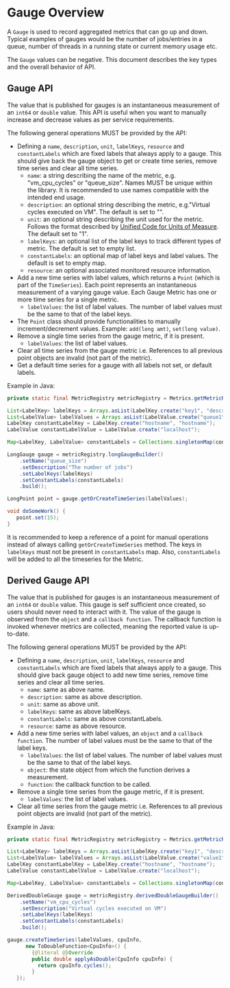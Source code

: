 # Gauge Overview
A `Gauge` is used to record aggregated metrics that can go up and down. Typical examples of gauges would be the number of jobs/entries in a queue,  number of threads in a running state or current memory usage etc.

The `Gauge` values can be negative. This document describes the key types and the overall behavior of API.

## Gauge API

The value that is published for gauges is an instantaneous measurement of an `int64` or `double` value. This API is useful when you want to manually increase and decrease values as per service requirements.

The following general operations MUST be provided by the API:

* Defining a `name`, `description`, `unit`, `labelKeys`, `resource` and `constantLabels` which are fixed labels that always apply to a gauge. This should give back the gauge object to get or create time series, remove time series and clear all time series.
	* `name`: a string describing the name of the metric, e.g. "vm_cpu_cycles" or "queue_size". Names MUST be unique within the library. It is recommended to use names compatible with the intended end usage.
	* `description`: an optional string describing the metric, e.g."Virtual cycles executed on VM". The default is set to "".
	* `unit`: an optional string describing the unit used for the metric. Follows the format described by
[Unified Code for Units of Measure](http://unitsofmeasure.org/ucum.html). The default set to "1".
	* `labelKeys`: an optional list of the label keys to track different types of metric. The default is set to empty list.
	* `constantLabels`: an optional map of label keys and label values. The default is set to empty map.
	* `resource`: an optional associated monitored resource information.
* Add a new time series with label values, which returns a `Point` (which is part of the `TimeSeries`). Each point represents an instantaneous measurement of a varying gauge value. Each Gauge Metric has one or more time series for a single metric.
	* `labelValues`: the list of label values. The number of label values must be the same to that of the label keys.
* The `Point` class should provide functionalities to manually increment/decrement values. Example: `add(long amt)`, `set(long value)`.
* Remove a single time series from the gauge metric, if it is present.
	* `labelValues`: the list of label values.
* Clear all time series from the gauge metric i.e. References to all previous point objects are invalid (not part of the metric).
* Get a default time series for a gauge with all labels not set, or default labels.

Example in Java:
```java
private static final MetricRegistry metricRegistry = Metrics.getMetricRegistry();

List<LabelKey> labelKeys = Arrays.asList(LabelKey.create("key1", "description"));
List<LabelValue> labelValues = Arrays.asList(LabelValue.create("queue1"));
LabelKey constantLabelKey = LabelKey.create("hostname", "hostname");
LabelValue constantLabelValue = LabelValue.create("localhost");

Map<LabelKey, LabelValue> constantLabels = Collections.singletonMap(constantLabelKey, constantLabelValue);

LongGauge gauge = metricRegistry.longGaugeBuilder()
    .setName("queue_size")
    .setDescription("The number of jobs")
    .setLabelKeys(labelKeys)
    .setConstantLabels(constantLabels)
    .build();

LongPoint point = gauge.getOrCreateTimeSeries(labelValues);

void doSomeWork() {
   point.set(15);
}
```
It is recommended to keep a reference of a point for manual operations instead of always calling `getOrCreateTimeSeries` method. The keys in `labelKeys` must not be present in `constantLabels` map. Also, `constantLabels` will be added to all the timeseries for the Metric.

## Derived Gauge API

The value that is published for gauges is an instantaneous measurement of an `int64` or `double` value. This gauge is self sufficient once created, so users should never need to interact with it. The value of the gauge is observed from the `object` and a `callback function`. The callback function is invoked whenever metrics are collected, meaning the reported value is up-to-date.

The following general operations MUST be provided by the API:

* Defining a `name`, `description`, `unit`, `labelKeys`, `resource` and `constantLabels` which are fixed labels that always apply to a gauge. This should give back gauge object to add new time series, remove time series and clear all time series.
	* `name`: same as above name.
	* `description`: same as above description.
	* `unit`: same as above unit.
	* `labelKeys`: same as above labelKeys.
	* `constantLabels`: same as above constantLabels.
	* `resource`: same as above resource.
* Add a new time series with label values, an `object` and a `callback function`. The number of label values must be the same to that of the label keys.
	* `labelValues`: the list of label values. The number of label values must be the same to that of the label keys.
	* `object`: the state object from which the function derives a measurement.
	* `function`: the callback function to be called.
* Remove a single time series from the gauge metric, if it is present.
	* `labelValues`: the list of label values.
* Clear all time series from the gauge metric i.e. References to all previous point objects are invalid (not part of the metric).

Example in Java:
```java
private static final MetricRegistry metricRegistry = Metrics.getMetricRegistry();

List<LabelKey> labelKeys = Arrays.asList(LabelKey.create("key1", "description"));
List<LabelValue> labelValues = Arrays.asList(LabelValue.create("value1"));
LabelKey constantLabelKey = LabelKey.create("hostname", "hostname");
LabelValue constantLabelValue = LabelValue.create("localhost");

Map<LabelKey, LabelValue> constantLabels = Collections.singletonMap(constantLabelKey, constantLabelValue);

DerivedDoubleGauge gauge = metricRegistry.derivedDoubleGaugeBuilder()
    .setName("vm_cpu_cycles")
    .setDescription("Virtual cycles executed on VM")
    .setLabelKeys(labelKeys)
    .setConstantLabels(constantLabels)
    .build();

gauge.createTimeSeries(labelValues, cpuInfo,
      new ToDoubleFunction<CpuInfo>() {
        {@literal @}Override
        public double applyAsDouble(CpuInfo cpuInfo) {
          return cpuInfo.cycles();
        }
   });
```

